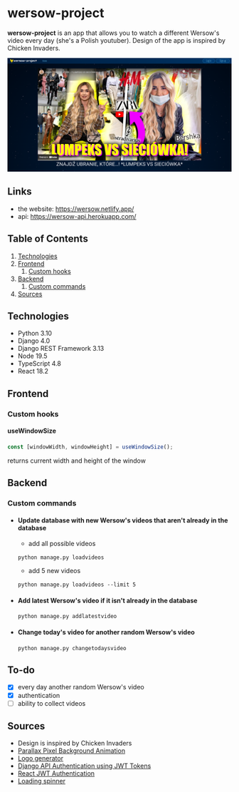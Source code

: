 # wersow-project

**wersow-project** is an app that allows you to watch a different Wersow's video every day (she's a Polish youtuber). Design of the app is inspired by Chicken Invaders.

![Screenshot of the](screenshot.png)

## Links

- the website: https://wersow.netlify.app/
- api: https://wersow-api.herokuapp.com/

## Table of Contents

1. [Technologies](#technologies)
1. [Frontend](#frontend)
   1. [Custom hooks](#custom-hooks)
1. [Backend](#backend)
   1. [Custom commands](#custom-commands)
1. [Sources](#sources)

## Technologies

- Python 3.10
- Django 4.0
- Django REST Framework 3.13
- Node 19.5
- TypeScript 4.8
- React 18.2

## Frontend

### Custom hooks

#### useWindowSize

```javascript
const [windowWidth, windowHeight] = useWindowSize();
```

returns current width and height of the window

## Backend

### Custom commands

- #### Update database with new Wersow's videos that aren't already in the database

  - add all possible videos

  ```properties
  python manage.py loadvideos
  ```

  - add 5 new videos

  ```properties
  python manage.py loadvideos --limit 5
  ```

- #### Add latest Wersow's video if it isn't already in the database

  ```properties
  python manage.py addlatestvideo
  ```

- #### Change today's video for another random Wersow's video

  ```properties
  python manage.py changetodaysvideo
  ```

## To-do

- [x] every day another random Wersow's video
- [x] authentication
- [ ] ability to collect videos

## Sources

- Design is inspired by Chicken Invaders
- [Parallax Pixel Background Animation](https://youtu.be/aywzn9cf-_U)
- [Logo generator](https://logo.com/)
- [Django API Authentication using JWT Tokens](https://youtu.be/PUzgZrS_piQ)
- [React JWT Authentication](https://youtu.be/OUP-urBy1k4)
- [Loading spinner](https://uiverse.io/timlmit/average-fish-52)
